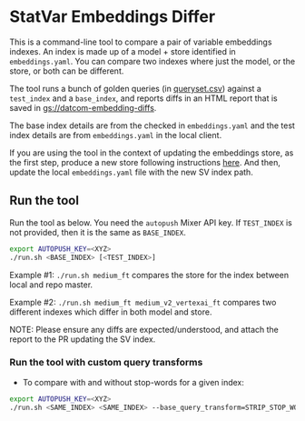 # StatVar Embeddings Differ

This is a command-line tool to compare a pair of variable embeddings indexes.
An index is made up of a model + store identified in `embeddings.yaml`.  You
can compare two indexes where just the model, or the store, or both can be
different.

The tool runs a bunch of golden queries (in [queryset.csv](queryset.csv))
against a `test_index` and a `base_index`, and reports diffs in an HTML
report that is saved in [gs://datcom-embedding-diffs](https://pantheon.corp.google.com/storage/browser/datcom-embedding-diffs).

The base index details are from the checked in `embeddings.yaml` and the test
index details are from `embeddings.yaml` in the local client.

If you are using the tool in the context of updating the embeddings store, as
the first step, produce a new store following instructions
[here](../embeddings). And then, update the local `embeddings.yaml` file with
the new SV index path.

## Run the tool

Run the tool as below.  You need the `autopush` Mixer API key.  If
`TEST_INDEX` is not provided, then it is the same as `BASE_INDEX`.

```bash
export AUTOPUSH_KEY=<XYZ>
./run.sh <BASE_INDEX> [<TEST_INDEX>]
```

Example #1: `./run.sh medium_ft` compares the store for the index between
local and repo master.

Example #2: `./run.sh medium_ft medium_v2_vertexai_ft` compares two different
indexes which differ in both model and store.

NOTE: Please ensure any diffs are expected/understood, and attach the report
to the PR updating the SV index.

### Run the tool with custom query transforms

* To compare with and without stop-words for a given index:

```bash
export AUTOPUSH_KEY=<XYZ>
./run.sh <SAME_INDEX> <SAME_INDEX> --base_query_transform=STRIP_STOP_WORDS --queryset=tools/nl/svindex_differ/queryset_vars_withstopwords.cs
```
